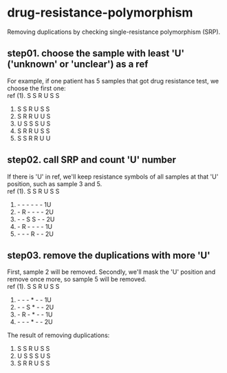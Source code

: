 # drug-resistance-polymorphism
Removing duplications by checking single-resistance polymorphism (SRP).


## step01. choose the sample with least 'U' ('unknown' or 'unclear') as a ref
For example, if one patient has 5 samples that got drug resistance test, we choose the first one:  
ref (1). S S R U S S  
1. S S R U S S  
2. S R R U U S  
3. U S S S U S  
4. S R R U S S  
5. S S R R U U   

## step02. call SRP and count 'U' number
If there is 'U' in ref, we'll keep resistance symbols of all samples at that 'U' position, such as sample 3 and 5.  
ref (1). S S R U S S  
1. \- - - - - -  1U  
2. \- R - - - -  2U  
3. \- - S S - -  2U  
4. \- R - - - -  1U  
5. \- - - R - -  2U  

## step03. remove the duplications with more 'U'
First, sample 2 will be removed. Secondly, we'll mask the 'U' position and remove once more, so sample 5 will be removed.  
ref (1). S S R U S S  
1. \- - - * - -  1U  
3. \- - S * - -  2U  
4. \- R - * - -  1U  
5. \- - - * - -  2U  

The result of removing duplications:  
1. S S R U S S  
3. U S S S U S  
4. S R R U S S  

